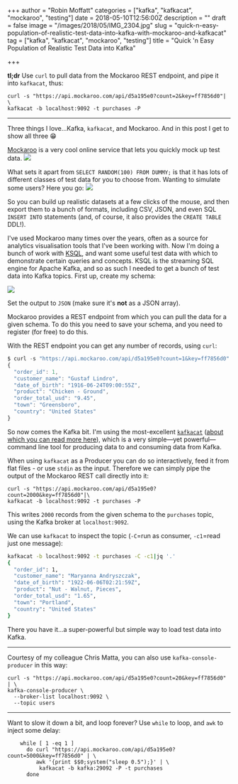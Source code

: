 +++
author = "Robin Moffatt"
categories = ["kafka", "kafkacat", "mockaroo", "testing"]
date = 2018-05-10T12:56:00Z
description = ""
draft = false
image = "/images/2018/05/IMG_2304.jpg"
slug = "quick-n-easy-population-of-realistic-test-data-into-kafka-with-mockaroo-and-kafkacat"
tag = ["kafka", "kafkacat", "mockaroo", "testing"]
title = "Quick 'n Easy Population of Realistic Test Data into Kafka"

+++

**tl;dr** Use `curl` to pull data from the Mockaroo REST endpoint, and pipe it into `kafkacat`, thus: 

    curl -s "https://api.mockaroo.com/api/d5a195e0?count=2&key=ff7856d0"| \
    kafkacat -b localhost:9092 -t purchases -P

---
Three things I love…Kafka, `kafkacat`, and Mockaroo. And in this post I get to show all three 😁 

[Mockaroo](https://mockaroo.com/) is a very cool online service that lets you quickly mock up test data. 
![](/images/2018/05/2018-05-10_14-59-03.png)

What sets it apart from `SELECT RANDOM(100) FROM DUMMY;` is that it has lots of different classes of test data for you to choose from. Wanting to simulate some users? Here you go: 
![](/images/2018/05/2018-05-10_15-00-57.png)

So you can build up realistic datasets at a few clicks of the mouse, and then export them to a bunch of formats, including CSV, JSON, and even SQL `INSERT INTO` statements (and, of course, it also provides the `CREATE TABLE` DDL!). 

I've used Mockaroo many times over the years, often as a source for analytics visualisation tools that I've been working with. Now I'm doing a bunch of work with [KSQL](https://www.confluent.io/product/ksql/), and want some useful test data with which to demonstrate certain queries and concepts. KSQL is the streaming SQL engine for Apache Kafka, and so as such I needed to get a bunch of test data into Kafka topics. First up, create my schema: 

![](/images/2018/05/2018-05-10_15-03-51.png)

Set the output to `JSON` (make sure it's **not** as a JSON array). 

Mockaroo provides a REST endpoint from which you can pull the data for a given schema. To do this you need to save your schema, and you need to register (for free) to do this. 

With the REST endpoint you can get any number of records, using `curl`: 

```javascript
$ curl -s "https://api.mockaroo.com/api/d5a195e0?count=1&key=ff7856d0"|jq '.'
{
  "order_id": 1,
  "customer_name": "Gustaf Lindro",
  "date_of_birth": "1916-06-24T09:00:55Z",
  "product": "Chicken - Ground",
  "order_total_usd": "9.45",
  "town": "Greensboro",
  "country": "United States"
}
```

So now comes the Kafka bit. I'm using the most-excellent [`kafkacat`](https://github.com/edenhill/kafkacat/) ([about which you can read more here](https://docs.confluent.io/current/app-development/kafkacat-usage.html)), which is a very simple—yet powerful—command line tool for producing data to and consuming data from Kafka. 

When using `kafkacat` as a Producer you can do so interactively, feed it from flat files - or use `stdin` as the input. Therefore we can simply pipe the output of the Mockaroo REST call directly into it: 

```
curl -s "https://api.mockaroo.com/api/d5a195e0?count=2000&key=ff7856d0"|\
kafkacat -b localhost:9092 -t purchases -P
```

This writes `2000` records from the given schema to the `purchases` topic, using the Kafka broker at `localhost:9092`. 

We can use `kafkacat` to inspect the topic (`-C`=run as consumer, `-c1`=read just one message): 

```bash
kafkacat -b localhost:9092 -t purchases -C -c1|jq '.'
{
  "order_id": 1,
  "customer_name": "Maryanna Andryszczak",
  "date_of_birth": "1922-06-06T02:21:59Z",
  "product": "Nut - Walnut, Pieces",
  "order_total_usd": "1.65",
  "town": "Portland",
  "country": "United States"
}
```

There you have it…a super-powerful but simple way to load test data into Kafka.

---

Courtesy of my colleague Chris Matta, you can also use `kafka-console-producer` in this way: 

    curl -s "https://api.mockaroo.com/api/d5a195e0?count=20&key=ff7856d0" | \
    kafka-console-producer \
      --broker-list localhost:9092 \
      --topic users

--- 

Want to slow it down a bit, and loop forever? Use `while` to loop, and `awk` to inject some delay: 

        while [ 1 -eq 1 ]
          do curl "https://api.mockaroo.com/api/d5a195e0?count=5000&key=ff7856d0" | \
             awk '{print $$0;system("sleep 0.5");}' | \
              kafkacat -b kafka:29092 -P -t purchases
          done
